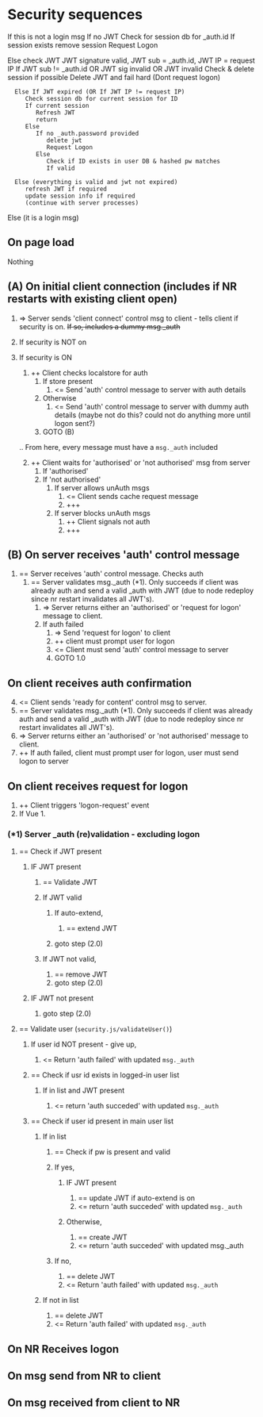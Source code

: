 # Security sequences

If this is not a login msg
   If no JWT
      Check for session db for _auth.id
      If session exists
         remove session
      Request Logon

   Else check JWT
      JWT signature valid, JWT sub = _auth.id, JWT IP = request IP
      If JWT sub != _auth.id OR JWT sig invalid OR JWT invalid
         Check & delete session if possible
         Delete JWT and fail hard (Dont request logon)

      Else If JWT expired (OR If JWT IP != request IP)
         Check session db for current session for ID
         If current session
            Refresh JWT
            return
         Else
            If no _auth.password provided
               delete jwt
               Request Logon
            Else
               Check if ID exists in user DB & hashed pw matches
               If valid

      Else (everything is valid and jwt not expired)
         refresh JWT if required
         update session info if required
         (continue with server processes)

Else (it is a login msg)


## On page load

Nothing

## (A) On initial client connection (includes if NR restarts with existing client open)

1. => Server sends 'client connect' control msg to client - tells client if security is on. ~~If so, includes a dummy msg._auth~~

2. If security is NOT on

3. If security is ON
   1. ++ Client checks localstore for auth
      1. If store present
         1. <= Send 'auth' control message to server with auth details
      2. Otherwise
         1. <= Send 'auth' control message to server with dummy auth details (maybe not do this? could not do anything more until logon sent?)
      3. GOTO (B)

   .. From here, every message must have a `msg._auth` included

   2. ++ Client waits for 'authorised' or 'not authorised' msg from server
      1. If 'authorised'
      2. If 'not authorised'
         1. If server allows unAuth msgs
            1. <= Client sends cache request message
            2. +++
         2. If server blocks unAuth msgs
            1. ++ Client signals not auth
            2. +++

## (B) On server receives 'auth' control message

1. == Server receives 'auth' control message. Checks auth
   1. == Server validates msg._auth (*1). Only succeeds if client was already auth and send a valid _auth with JWT (due to node redeploy since nr restart invalidates all JWT's).
      1. => Server returns either an 'authorised' or 'request for logon' message to client.
      2. If auth failed
         1. => Send 'request for logon' to client
         2. ++ client must prompt user for logon
         3. <= Client must send 'auth' control message to server
         4. GOTO 1.0

## On client receives auth confirmation

4. <= Client sends 'ready for content' control msg to server.
5. == Server validates msg._auth (*1). Only succeeds if client was already auth and send a valid _auth with JWT (due to node redeploy since nr restart invalidates all JWT's).
6. => Server returns either an 'authorised' or 'not authorised' message to client.
7. ++ If auth failed, client must prompt user for logon, user must send logon to server

## On client receives request for logon

1. ++ Client triggers 'logon-request' event
2. If Vue
   1. 

### (*1) Server _auth (re)validation - excluding logon

1. == Check if JWT present
   
   1. IF JWT present
      
      1. == Validate JWT
      2. If JWT valid
      
         1. If auto-extend, 
            
            1. == extend JWT
         
         2. goto step (2.0)

      3. If JWT not valid, 
      
         1. == remove JWT
         2. goto step (2.0)

   2. IF JWT not present
   
      1. goto step (2.0)

2. == Validate user (`security.js/validateUser()`)
   
   1. If user id NOT present - give up, 
   
      1. <= Return 'auth failed' with updated `msg._auth`
   
   2. == Check if usr id exists in logged-in user list
   
      1. If in list and JWT present
      
         1. <= return 'auth succeded' with updated `msg._auth`

   3. == Check if user id present in main user list

      1. If in list
      
         1. == Check if pw is present and valid
         2. If yes, 

            1. IF JWT present
               
               1. == update JWT if auto-extend is on
               2. <= return 'auth succeded' with updated `msg._auth`

            2. Otherwise, 
            
               1. == create JWT
               2. <= return 'auth succeded' with updated msg._auth

         3. If no,

            1. == delete JWT
            2. <= Return 'auth failed' with updated `msg._auth`

      2. If not in list
      
         1. == delete JWT
         2. <= Return 'auth failed' with updated `msg._auth`

## On NR Receives logon


## On msg send from NR to client


## On msg received from client to NR